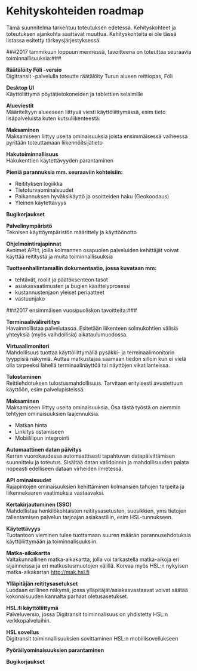# Kehityskohteiden roadmap

Tämä suunnitelma tarkentuu toteutuksen edetessä. Kehityskohteet ja toteutuksen ajankohta saattavat muuttua. Kehityskohteita ei ole tässä listassa esitetty tärkeysjärjestyksessä. 


###2017 tammikuun loppuun mennessä, tavoitteena on toteuttaa seuraavia toiminnallisuuksia:###

**Räätälöity Föli -versio** <br>
Digitransit -palvelulla toteutte räätälöity Turun alueen reittiopas, Föli

**Desktop UI**  <br>
Käyttöliittymä pöytätietokoneiden ja tablettien selaimille

**Alueviestit** <br>
Määriteltyyn alueeseen liittyvä viesti käyttöliittymässä, esim tieto lisäpalveluista kuten kutsuliikenteestä.

**Maksaminen** <br>
Maksamiseen liittyy useita ominaisuuksia joista ensimmäisessä vaiheessa pyritään toteuttamaan liikennöitsijätieto


**Hakutoiminnallisuus** <br>
Hakukenttien käytettävyyden parantaminen

**Pieniä parannuksia mm. seuraaviin kohteisiin:**
- Reitityksen logiikka
- Tietoturvaominaisuudet
- Paikannuksen hyväksikäyttö ja osoitteiden haku (Geokoodaus)  
- Yleinen käytettävyys

**Bugikorjaukset**

**Palvelinympäristö** <br>
Teknisen käyttöympäristön määrittely ja käyttöönotto

**Ohjelmointirajapinnat** <br>
Avoimet API:t, joilla kolmannen osapuolen palveluiden kehittäjät voivat käyttää reititystä ja muita toiminnallisuuksia

**Tuotteenhallintamallin dokumentaatio, jossa kuvataan mm:** <br>
- tehtävät, roolit ja päätöksenteon tasot
- asiakasvaatimusten ja bugien käsittelyprosessi
- kustannustenjaon yleiset periaatteet
- vastuunjako

###2017 ensimmäisen vuosipuoliskon tavoitteita:###

**Terminaalivälireititys** <br>
Havainnollistaa palvelutasoa. Esitetään liikenteen solmukohtien välisiä yhteyksiä (myös vaihdollisia) aikataulumuodossa.

**Virtuaalimonitori** <br>
Mahdollisuus tuottaa käyttöliittymällä pysäkki- ja terminaalimonitorin tyyppisiä näkymiä. Auttaa matkustajaa saamaan tiedon silloin kun ei vielä olla tarpeeksi lähellä terminaalinäyttöä tai näyttöjen vikatilanteissa. 

**Tulostaminen** <br>
Reittiehdotuksen tulostusmahdollisuus. Tarvitaan erityisesti avustettuun käyttöön, esim palvelupisteissä.

**Maksaminen** <br>
Maksamiseen liittyy useita ominaisuuksia. Osa tästä työstä on aiemmin tehtyjen ominaisuuksien laajennuksia.
- Matkan hinta
- Linkitys ostamiseen
- Mobiililipun integrointi

**Automaattinen datan päivitys** <br>
Kerran vuorokaudessa automaattisesti tapahtuvan datapäivittämisen suunnittelu ja toteutus. Sisältää datan validoinnin ja mahdollisuuden palata nopeasti edelliseen dataan virheiden ilmetessä.

**API ominaisuudet** <br>
Rajapintojen ominaisuuksien kehittäminen kolmansien tahojen tarpeita ja liikennekaaren vaatimuksia vastaavaksi.

**Kertakirjautuminen (SSO)** <br>
Mahdollistaa henkilökohtaisten reititysasetusten, suosikkien, yms tietojen tallentamisen palvelun tarjoajan asiakastiliin, esim HSL-tunnukseen.

**Käytettävyys** <br>
Tuotantoon vieminen tulee tuottamaan suuren määrän parannusehdotuksia käyttöliittymään ja toiminnalisuuksiin. 

**Matka-aikakartta** <br>
Valtakunnallinen matka-aikakartta, jolla voi tarkastella matka-aikoja eri sijainneissa ja eri matkustusmuotojen välillä. Korvaa myös HSL:n nykyisen matka-aikakartan http://mak.hsl.fi

**Ylläpitäjän reititysasetukset** <br>
Luodaan erillinen näkymä, jossa ylläpitäjät/asiakasvastaavat voivat säätää kokonaisuuden kannalta parhaat oletusasetukset.

**HSL.fi käyttöliittymä** <br>
Palveluversio, jossa Digitransit toiminnalisuus on yhdistetty HSL:n verkkopalveluihin.

**HSL sovellus** <br>
Digitransit toiminnallisuuksien sovittaminen HSL:n mobiilisovellukseen

**Pyöräilyominaisuuksien parantaminen**

**Bugikorjaukset**
